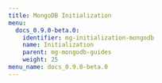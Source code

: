```yaml
---
title: MongoDB Initialization
menu:
  docs_0.9.0-beta.0:
    identifier: mg-initialization-mongodb
    name: Initialization
    parent: mg-mongodb-guides
    weight: 25
menu_name: docs_0.9.0-beta.0
---
```

